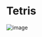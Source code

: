 # Tetris

![image](https://user-images.githubusercontent.com/20986755/191004356-b1c6e7f3-5c06-4c33-94d7-b5dd6d634302.png)
